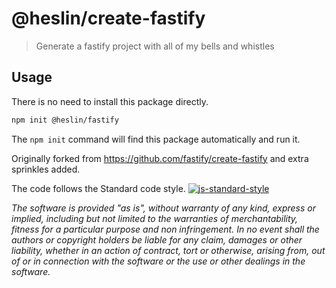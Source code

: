 # @heslin/create-fastify

> Generate a fastify project with all of my bells and whistles


## Usage

There is no need to install this package directly.

```sh
npm init @heslin/fastify
```

The `npm init` command will find this package automatically and run it.

Originally forked from https://github.com/fastify/create-fastify and extra sprinkles added.

The code follows the Standard code style.
[![js-standard-style](https://cdn.rawgit.com/feross/standard/master/badge.svg)](https://github.com/feross/standard)

*The software is provided "as is", without warranty of any kind, express or implied, including but not limited to the warranties of merchantability, fitness for a particular purpose and non infringement. In no event shall the authors or copyright holders be liable for any claim, damages or other liability, whether in an action of contract, tort or otherwise, arising from, out of or in connection with the software or the use or other dealings in the software.*